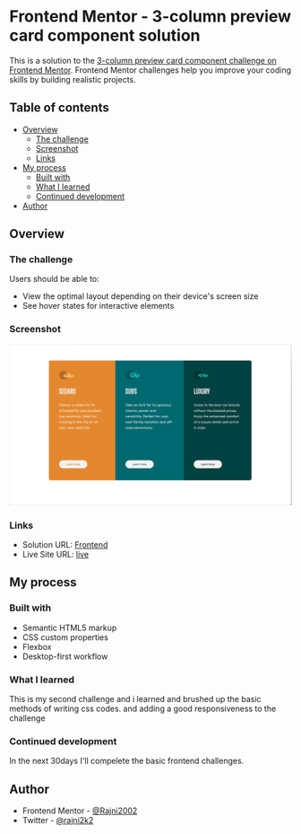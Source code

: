 # Frontend Mentor - 3-column preview card component solution

This is a solution to the [3-column preview card component challenge on Frontend Mentor](https://www.frontendmentor.io/challenges/3column-preview-card-component-pH92eAR2-). Frontend Mentor challenges help you improve your coding skills by building realistic projects. 

## Table of contents

- [Overview](#overview)
  - [The challenge](#the-challenge)
  - [Screenshot](#screenshot)
  - [Links](#links)
- [My process](#my-process)
  - [Built with](#built-with)
  - [What I learned](#what-i-learned)
  - [Continued development](#continued-development)
- [Author](#author)

## Overview

### The challenge

Users should be able to:

- View the optimal layout depending on their device's screen size
- See hover states for interactive elements

### Screenshot

![Desktop preview](https://github.com/Rajni2002/3-column-preview-card-component-main.github.io/blob/main/images/desktop-view.png)


### Links

- Solution URL: [Frontend](https://your-solution-url.com)
- Live Site URL: [live](https://rajni2002.github.io/3-column-preview-card-component-main.github.io/)

## My process

### Built with

- Semantic HTML5 markup
- CSS custom properties
- Flexbox
- Desktop-first workflow

### What I learned

This is my second challenge and i learned and brushed up the basic methods of writing css codes.
and adding a good responsiveness to the challenge

### Continued development

In the next 30days I'll compelete the basic frontend challenges.

## Author

- Frontend Mentor - [@Rajni2002](https://www.frontendmentor.io/profile/Rajni2002)
- Twitter - [@rajni2k2](https://www.twitter.com/rajni2k2)

